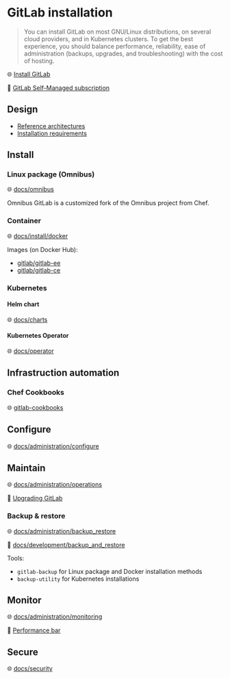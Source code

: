# GitLab installation

> You can install GitLab on most GNU/Linux distributions, on several cloud providers, and in Kubernetes clusters.
> To get the best experience, you should balance performance, reliability, ease of administration (backups, upgrades, and troubleshooting) with the cost of hosting.

🌐 [Install GitLab](https://docs.gitlab.com/ee/install/)

📝 [GitLab Self-Managed subscription](https://docs.gitlab.com/ee/subscriptions/self_managed/)

## Design

* [Reference architectures](https://docs.gitlab.com/ee/administration/reference_architectures/)
* [Installation requirements](https://docs.gitlab.com/ee/install/requirements.html)

## Install

### Linux package (Omnibus)

🌐 [docs/omnibus](https://docs.gitlab.com/omnibus/)

Omnibus GitLab is a customized fork of the Omnibus project from Chef.

### Container

🌐 [docs/install/docker](https://docs.gitlab.com/ee/install/docker/index.html)

Images (on Docker Hub):

* [gitlab/gitlab-ee](https://hub.docker.com/r/gitlab/gitlab-ee/)
* [gitlab/gitlab-ce](https://hub.docker.com/r/gitlab/gitlab-ce/)

### Kubernetes

#### Helm chart

🌐 [docs/charts](https://docs.gitlab.com/charts/)

#### Kubernetes Operator

🌐 [docs/operator](https://docs.gitlab.com/operator/)

## Infrastruction automation

### Chef Cookbooks

🌐 [gitlab-cookbooks](https://gitlab.com/gitlab-cookbooks)

## Configure

🌐 [docs/administration/configure](https://docs.gitlab.com/ee/administration/configure.html)

## Maintain

🌐 [docs/administration/operations](https://docs.gitlab.com/ee/administration/operations/)

📝 [Upgrading GitLab](https://docs.gitlab.com/ee/update/)

### Backup & restore

🌐 [docs/administration/backup_restore](https://docs.gitlab.com/ee/administration/backup_restore/index.html)

📝 [docs/development/backup_and_restore](https://docs.gitlab.com/ee/development/backup_and_restore/backup_gitlab.html)

Tools:

* `gitlab-backup` for Linux package and Docker installation methods
* `backup-utility` for Kubernetes installations

## Monitor

🌐 [docs/administration/monitoring](https://docs.gitlab.com/ee/administration/monitoring/)

📝 [Performance bar](https://docs.gitlab.com/ee/administration/monitoring/performance/performance_bar.html)

## Secure

🌐 [docs/security](https://docs.gitlab.com/ee/security/)
